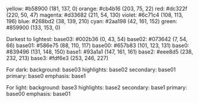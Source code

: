 yellow:  #b58900   (181, 137, 0)
orange:  #cb4b16   (203, 75, 22)
red:     #dc322f   (220, 50, 47)
magenta: #d33682   (211, 54, 130)
violet:  #6c71c4   (108, 113, 196)
blue:    #268bd2   (38, 139, 210)
cyan:    #2aa198   (42, 161, 152)
green:   #859900   (133, 153, 0)

Darkest to lightest:
base03:  #002b36   (0, 43, 54)
base02:  #073642   (7, 54, 66)
base01:  #586e75   (88, 110, 117)
base00:  #657b83   (101, 123, 131)
base0:   #839496   (131, 148, 150)
base1:   #93a1a1   (147, 161, 161)
base2:   #eee8d5   (238, 232, 213)
base3:   #fdf6e3   (253, 246, 227)

For dark:
background: base03
highlights: base02
secondary:  base01
primary:    base0
emphasis:   base1

For light:
background: base3
highlights: base2
secondary:  base1
primary:    base00
emphasis:   base01
